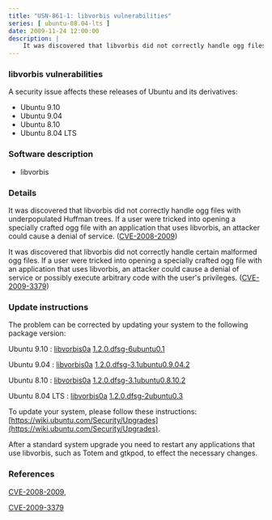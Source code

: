 ```yaml
---
title: "USN-861-1: libvorbis vulnerabilities"
series: [ ubuntu-08.04-lts ]
date: 2009-11-24 12:00:00
description: |
    It was discovered that libvorbis did not correctly handle ogg files with underpopulated Huffman trees. If a user were tricked into opening a specially crafted ogg file with an application that uses libvorbis, an attacker could cause a denial of service. ([CVE-2008-2009](http://people.ubuntu.com/~ubuntu-security/cve/CVE-2008-2009))
--- 
```

 
### libvorbis vulnerabilities

A security issue affects these releases of Ubuntu and its derivatives:

* Ubuntu 9.10
* Ubuntu 9.04
* Ubuntu 8.10
* Ubuntu 8.04 LTS

### Software description

* libvorbis 

### Details

It was discovered that libvorbis did not correctly handle ogg files with underpopulated Huffman trees. If a user were tricked into opening a specially crafted ogg file with an application that uses libvorbis, an attacker could cause a denial of service. ([CVE-2008-2009](http://people.ubuntu.com/~ubuntu-security/cve/CVE-2008-2009))

It was discovered that libvorbis did not correctly handle certain malformed ogg files. If a user were tricked into opening a specially crafted ogg file with an application that uses libvorbis, an attacker could cause a denial of service or possibly execute arbitrary code with the user&#39;s privileges. ([CVE-2009-3379](http://people.ubuntu.com/~ubuntu-security/cve/CVE-2009-3379)) 

### Update instructions

The problem can be corrected by updating your system to the following package version:

Ubuntu 9.10
 : [libvorbis0a](https://launchpad.net/ubuntu/+source/libvorbis) <span> [1.2.0.dfsg-6ubuntu0.1](https://launchpad.net/ubuntu/+source/libvorbis/1.2.0.dfsg-6ubuntu0.1) </span> 

Ubuntu 9.04
 : [libvorbis0a](https://launchpad.net/ubuntu/+source/libvorbis) <span> [1.2.0.dfsg-3.1ubuntu0.9.04.2](https://launchpad.net/ubuntu/+source/libvorbis/1.2.0.dfsg-3.1ubuntu0.9.04.2) </span> 

Ubuntu 8.10
 : [libvorbis0a](https://launchpad.net/ubuntu/+source/libvorbis) <span> [1.2.0.dfsg-3.1ubuntu0.8.10.2](https://launchpad.net/ubuntu/+source/libvorbis/1.2.0.dfsg-3.1ubuntu0.8.10.2) </span> 

Ubuntu 8.04 LTS
 : [libvorbis0a](https://launchpad.net/ubuntu/+source/libvorbis) <span> [1.2.0.dfsg-2ubuntu0.3](https://launchpad.net/ubuntu/+source/libvorbis/1.2.0.dfsg-2ubuntu0.3) </span> 

To update your system, please follow these instructions: [https://wiki.ubuntu.com/Security/Upgrades](https://wiki.ubuntu.com/Security/Upgrades).

After a standard system upgrade you need to restart any applications that use libvorbis, such as Totem and gtkpod, to effect the necessary changes. 

### References

 [CVE-2008-2009](http://people.ubuntu.com/~ubuntu-security/cve/CVE-2008-2009), 

 [CVE-2009-3379](http://people.ubuntu.com/~ubuntu-security/cve/CVE-2009-3379)
 
